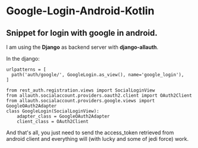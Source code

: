 # Google-Login-Android-Kotlin
## Snippet for login with google in android.

I am using the **Django** as backend server with **django-allauth**.

In the django:

```
urlpatterns = [
  path('auth/google/', GoogleLogin.as_view(), name='google_login'),
]

from rest_auth.registration.views import SocialLoginView
from allauth.socialaccount.providers.oauth2.client import OAuth2Client
from allauth.socialaccount.providers.google.views import GoogleOAuth2Adapter
class GoogleLogin(SocialLoginView):
    adapter_class = GoogleOAuth2Adapter
    client_class = OAuth2Client
```

And that's all, you just need to send the access_token retrieved from android client and everything will (with lucky and some of jedi force) work.
